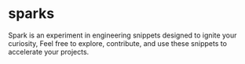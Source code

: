 # sparks

Spark is an experiment in engineering snippets designed to ignite your curiosity, Feel free to explore, contribute, and use these snippets to accelerate your projects.
